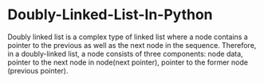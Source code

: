 # Doubly-Linked-List-In-Python

Doubly linked list is a complex type of linked list where a node contains a pointer to the previous as well as the next node in the sequence. Therefore, in a doubly-linked list, a node consists of three components: node data, pointer to the next node in node(next pointer), pointer to the former node (previous pointer).
